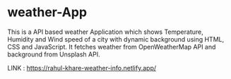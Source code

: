 # weather-App
This is a API based weather Application which shows Temperature, Humidity and Wind speed of a city with dynamic background using HTML, CSS and JavaScript.
It fetches weather from OpenWeatherMap API and background from Unsplash API.

LINK : https://rahul-khare-weather-info.netlify.app/
